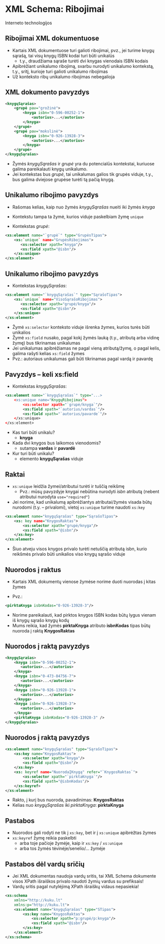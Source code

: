 # XML Schema: Ribojimai

Interneto technologijos

## Ribojimai XML dokumentuose

- Kartais XML dokumentuose turi galioti ribojimai, pvz., jei turime knygų sąrašą, tai visų knygų ISBN kodai turi būti unikalūs
  - t.y., draudžiama sąraše turėti dvi knygas vienodais ISBN kodais
- Apibrėžiant unikalumo ribojimą, svarbu nurodyti unikalumo kontekstą, t.y., sritį, kurioje turi galioti unikalumo ribojimas
- Už konteksto ribų unikalumo ribojimas nebegalioja

## XML dokumento pavyzdys

```xml
<knygųSąrašas>
    <grupė pav="grožinė">
        <knyga isbn="0-596-00252-1">
            <autorius>...</autorius>
        </knyga>
    </grupė>
    <grupė pav="mokslinė">
        <knyga isbn="0-926-13928-3">
            <autorius>...</autorius>
        </knyga>
    </grupė>
</knygųSąrašas>
```


- Žymės _knygųSąrašas_ ir _grupė_ yra du potencialūs kontekstai, kuriuose galima pareikalauti knygų unikalumo.
- Jei kontekstas bus _grupė_, tai unikalumas galios tik grupės viduje, t.y., bus galima dviejose grupėse turėti tą pačią knygą.

## Unikalumo ribojimo pavyzdys

- Rašomas kelias, kaip nuo žymės _knygųSąrašas_ nueiti iki žymės _knyga_
- Kontekstu tampa ta žymė, kurios viduje paskelbiam žymę `unique`

- Kontekstas _grupė_:

```xml
<xs:element name="`grupė`" type="GrupėsTipas">
    <xs:`unique` name="GrupėsRibojimas">
       <xs:selector xpath="knyga"/>
       <xs:field xpath="@isbn"/>
    </xs:unique>
</xs:element>
```

## Unikalumo ribojimo pavyzdys

- Kontekstas _knygųSąrašas_:

```xml
<xs:element name="`knygųSąrašas`" type="SąrašoTipas">
    <xs:`unique` name="VisoSąrašoRibojimas">
       <xs:selector xpath="grupė/knyga"/>
       <xs:field xpath="@isbn"/>
    </xs:unique>
</xs:element>
```

- Žymė `xs:selector` konteksto viduje išrenka žymes, kurios turės būti unikalios
- Žymė `xs:field` nusako, pagal kokį žymės lauką (t.y., atributą arba vidinę žymę) bus tikrinamas unikalumas
- Jei unikalumas apibrėžiamas ne pagal vieną atributą/žymę, o pagal kelis, galima rašyti kelias `xs:field` žymes
- Pvz.: autoriaus unikalumas gali būti tikrinamas pagal vardą ir pavardę

## Pavyzdys – keli xs:field

- Kontekstas _knygųSąrašas_:

```xml
<xs:element name="`knygųSąrašas`" type="...>
    <xs:unique name="KnygųRibojimas">
        <xs:selector xpath="`grupė/knyga`"/>
        <xs:field xpath="`autorius/vardas`"/>
        <xs:field xpath="`autorius/pavarde`"/>
    </xs:unique>
</xs:element>
```

- Kas turi būti unikalu? 
  - **knyga**
- Kada dvi knygos bus laikomos vienodomis?
  - sutampa **vardas** ir **pavardė**
- Kur turi būti unikalu?
  - elemento **knygųSąrašas** viduje

## Raktai

- `xs:unique` leidžia žymei/atributui turėti ir tuščią reikšmę
    - Pvz.: mūsų pavyzdyje knygai nebūtina nurodyti _isbn_ atributą (nebent atributui nurodyta `use="required"`)
- Jei norime, kad unikalumą apibrėžiantys atributai/žymės visada būtų nurodomi (t.y. – privalomi), vietoj `xs:unique` turime naudoti `xs:key`

```xml
<xs:element name="knygųSąrašas" type="SąrašoTipas">
    <xs: key name="KnygosRaktas">
        <xs:selector xpath="grupė/knyga"/>
        <xs:field xpath="@isbn"/>
    </xs:key>
</xs:element>
```

- Šiuo atveju visos knygos privalo turėti netuščią atributą isbn, kurio reikšmės privalo būti unikalios viso knygų sąrašo viduje

## Nuorodos į raktus

- Kartais XML dokumentų vienose žymėse norime duoti nuorodas į kitas žymes

- Pvz.:

```xml
<pirktaKnyga isbnKodas="0-926-13928-3"/>
```

- Norime pareikalauti, kad pirktos knygos ISBN kodas būtų lygus vienam iš knygų sąrašo knygų kodų
- Mums reikia, kad žymės **pirktaKnyga** atributo **isbnKodas** tipas būtų nuoroda į raktą **KnygosRaktas**

## Nuorodos į raktą pavyzdys

```xml
<knygųSąrašas>
    <knyga isbn="0-596-00252-1">
       <autorius>...</autorius>
    </knyga>
    <knyga isbn="0-473-84756-7">
       <autorius>...</autorius>
    </knyga>
    <knyga isbn="0-926-13928-1">
       <autorius>...</autorius>
    </knyga>
    <knyga isbn="0-926-13928-3">
       <autorius>...</autorius>
    </knyga>
    <pirktaKnyga isbnKodas="0-926-13928-3" />
</knygųSąrašas>
```

## Nuorodos į raktą pavyzdys

```xml
<xs:element name="knygųSąrašas" type="SąrašoTipas">
    <xs:key name="KnygosRaktas">
        <xs:selector xpath="knyga"/>
        <xs:field xpath="@isbn"/>
    </xs:key>
    <xs: keyref name="NuorodaĮKnygą" refer="`KnygosRaktas`">
        <xs:selector xpath="`pirktaKnyga`"/>
        <xs:field xpath="@isbnKodas"/>
    </xs:keyref>
</xs:element>
```

- Rakto, į kurį bus nuoroda, pavadinimas: **KnygosRaktas**
- Kelias nuo _knygųSąrašas_ iki _pirktaKnyga_: **pirktaKnyga**

## Pastabos

- Nuorodos gali rodyti ne tik į `xs:key`, bet ir į `xs:unique` apibrėžtas žymes
- `xs:keyref` žymę reikia paskelbti
    - arba toje pačioje žymėje, kaip ir `xs:key` / `xs:unique`
    - arba tos žymės tėvinėje/senelio/... žymėje

## Pastabos dėl vardų sričių

- Jei XML dokumentas naudoja vardų sritis, tai XML Schema dokumente visos XPath išraiškos privalo naudoti žymių vardus su prefiksais!
- Vardų sritis pagal nutylėjimą XPath išraiškų vidaus nepasiekia!

```xml
<xs:schema
    xmlns="http://kuku.lt"
    xmlns:p="http://kuku.lt">
    <xs:element name="knygųSąrašas" type="STipas">
        <xs:key name="KnygosRaktas">
            <xs:selector xpath="p:grupė/p:knyga"/>
            <xs:field xpath="@isbn"/>
        </xs:key>
    </xs:element>
</xs:schema>
```